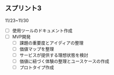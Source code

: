 ## スプリント3
11/23~11/30
- [ ] 使用ツールのドキュメント作成
- [ ] MVP開発
    - [ ] 課題の重要度とアイディアの整理
    - [ ] 価値マップを整理
    - [ ] サービスが提供する理想状態を検討
    - [ ] 価値に紐づく体験の整理とユースケースの作成
    - [ ] プロトタイプ作成
